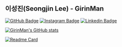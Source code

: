 ## 이성진(Seongjin Lee) - GirinMan

[![GitHub Badge](https://img.shields.io/badge/-GitHub-333?style=flat-square&logo=GitHub&logoColor=white&link=https://www.github.com/GirinMan)](https://www.github.com/GirinMan)
[![Instagram Badge](https://img.shields.io/badge/-Instagram-8a3ab9?style=flat-square&logo=Instagram&logoColor=white&link=https://www.instagram.com/life.like.giraffe/)](https://www.instagram.com/life.like.giraffe/)
[![Linkedin Badge](https://img.shields.io/badge/-LinkedIn-0e76a8?style=flat-square&logo=Linkedin&logoColor=white&link=https://www.linkedin.com/in/%EC%84%B1%EC%A7%84-%EC%9D%B4-622902248/)](https://www.linkedin.com/in/%EC%84%B1%EC%A7%84-%EC%9D%B4-622902248/)

[![GirinMan's GitHub stats](https://github-readme-stats.vercel.app/api?username=girinman)](https://github.com/anuraghazra/github-readme-stats)

[![Readme Card](https://github-readme-stats.vercel.app/api/pin/?username=girinman&repo=GirinMan)](https://github.com/anuraghazra/github-readme-stats)
